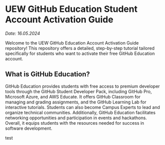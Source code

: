 # UEW GitHub Education Student Account Activation Guide
*Date: 16.05.2024*

Welcome to the UEW GitHub Education Account Activation Guide repository! This repository offers a detailed, step-by-step tutorial tailored specifically for students who want to activate their free GitHub Education account.

## What is GitHub Education?

GitHub Education provides students with free access to premium developer tools through the GitHub Student Developer Pack, including GitHub Pro, Microsoft Azure, and AWS Educate. It offers GitHub Classroom for managing and grading assignments, and the GitHub Learning Lab for interactive tutorials. Students can also become Campus Experts to lead and organize technical communities. Additionally, GitHub Education facilitates networking opportunities and participation in events and hackathons. Overall, it equips students with the resources needed for success in software development.

test